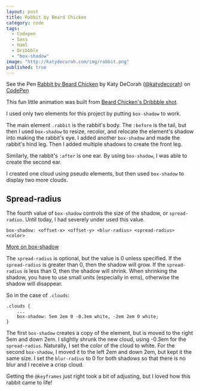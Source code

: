 ```yaml
---
layout: post
title: Rabbit by Beard Chicken
category: code
tags: 
  - Codepen
  - Sass
  - Haml
  - Dribbble
  - "box-shadow"
image: "http://katydecorah.com/img/rabbit.png"
published: true
---
```


<p data-height="500" data-theme-id="97" data-slug-hash="uIEFy" data-user="katydecorah" data-default-tab="result" class='codepen'>See the Pen <a href='http://codepen.io/katydecorah/pen/uIEFy'>Rabbit by Beard Chicken</a> by Katy DeCorah (<a href='http://codepen.io/katydecorah'>@katydecorah</a>) on <a href='http://codepen.io'>CodePen</a></p>

This fun little animation was built from [Beard Chicken's Dribbble shot](http://dribbble.com/shots/1316513).

I used only two elements for this project by putting `box-shadow` to work. 

The main element `.rabbit` is the rabbit's body. The `:before` is the tail, but then I used `box-shadow` to resize, recolor, and relocate the element's shadow into making the rabbit's eye. I added another `box-shadow` and made the rabbit's hind leg. Then I added multiple shadows to create the front leg.

Similarly, the rabbit's `:after` is one ear. By using `box-shadow`, I was able to create the second ear.

I created one cloud using pseudo elements, but then used `box-shadow` to display two more clouds.

## Spread-radius

The fourth value of `box-shadow` controls the size of the shadow, or `spread-radius`. Until today, I had severely under used this value.

	box-shadow: <offset-x> <offset-y> <blur-radius> <spread-radius> <color>

[More on box-shadow](https://developer.mozilla.org/en-US/docs/Web/CSS/box-shadow)

The `spread-radius` is optional, but the value is 0 unless specified. If the `spread-radius` is greater than 0, then the shadow will grow. If the `spread-radius` is less than 0, then the shadow will shrink. When shrinking the shadow, you have to use small units (especially in ems), otherwise the shadow will disappear.

So in the case of `.clouds`:

	.clouds {
		...
		box-shadow: 5em 2em 0 -0.3em white, -2em 2em 0 white;
	}

The first `box-shadow` creates a copy of the element, but is moved to the right 5em and down 2em. I slightly shrunk the new cloud, using -0.3em for the `spread-radius`. Naturally, I set the color of the cloud to white. For the second `box-shadow`, I moved it to the left 2em and down 2em, but kept it the same size. I set the `blur-radius` to 0 for both shadows so that there is no blur and I receive a crisp cloud.

Getting the `@keyframes` just right took a bit of adjusting, but I loved how this rabbit came to life!